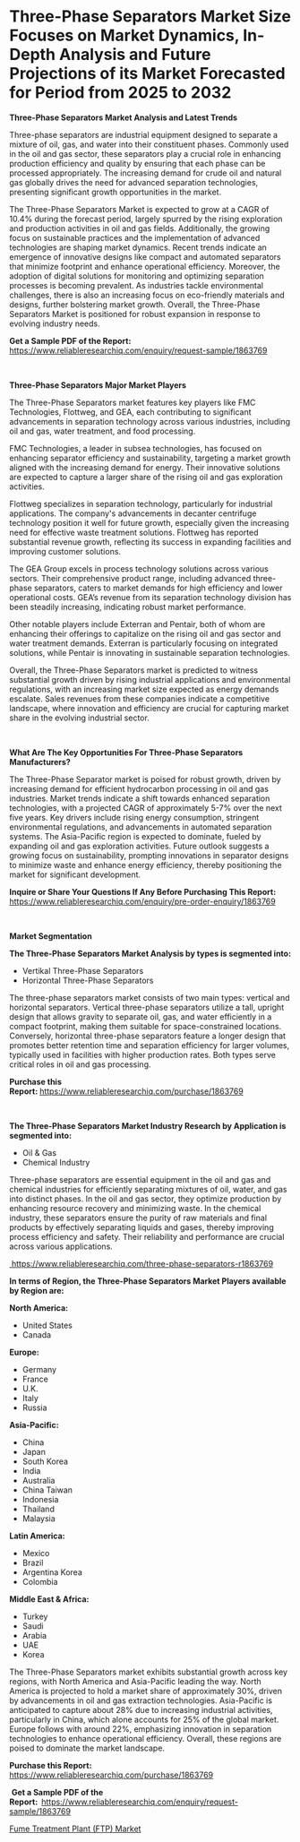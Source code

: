 <p><h1>Three-Phase Separators Market Size Focuses on Market Dynamics, In-Depth Analysis and Future Projections of its Market Forecasted for Period from 2025 to 2032</h1></p><p><strong>Three-Phase Separators Market Analysis and Latest Trends</strong></p>
<p><p>Three-phase separators are industrial equipment designed to separate a mixture of oil, gas, and water into their constituent phases. Commonly used in the oil and gas sector, these separators play a crucial role in enhancing production efficiency and quality by ensuring that each phase can be processed appropriately. The increasing demand for crude oil and natural gas globally drives the need for advanced separation technologies, presenting significant growth opportunities in the market.</p><p>The Three-Phase Separators Market is expected to grow at a CAGR of 10.4% during the forecast period, largely spurred by the rising exploration and production activities in oil and gas fields. Additionally, the growing focus on sustainable practices and the implementation of advanced technologies are shaping market dynamics. Recent trends indicate an emergence of innovative designs like compact and automated separators that minimize footprint and enhance operational efficiency. Moreover, the adoption of digital solutions for monitoring and optimizing separation processes is becoming prevalent. As industries tackle environmental challenges, there is also an increasing focus on eco-friendly materials and designs, further bolstering market growth. Overall, the Three-Phase Separators Market is positioned for robust expansion in response to evolving industry needs.</p></p>
<p><strong>Get a Sample PDF of the Report:&nbsp;</strong> <a href="https://www.reliableresearchiq.com/enquiry/request-sample/1863769?utm_campaign=3136&utm_medium=2&utm_source=Github&utm_content=ia&utm_term=12042025&utm_id=three-phase-separators">https://www.reliableresearchiq.com/enquiry/request-sample/1863769</a></p>
<p>&nbsp;</p>
<p><strong>Three-Phase Separators Major Market Players</strong></p>
<p><p>The Three-Phase Separators market features key players like FMC Technologies, Flottweg, and GEA, each contributing to significant advancements in separation technology across various industries, including oil and gas, water treatment, and food processing.</p><p>FMC Technologies, a leader in subsea technologies, has focused on enhancing separator efficiency and sustainability, targeting a market growth aligned with the increasing demand for energy. Their innovative solutions are expected to capture a larger share of the rising oil and gas exploration activities.</p><p>Flottweg specializes in separation technology, particularly for industrial applications. The company's advancements in decanter centrifuge technology position it well for future growth, especially given the increasing need for effective waste treatment solutions. Flottweg has reported substantial revenue growth, reflecting its success in expanding facilities and improving customer solutions.</p><p>The GEA Group excels in process technology solutions across various sectors. Their comprehensive product range, including advanced three-phase separators, caters to market demands for high efficiency and lower operational costs. GEA’s revenue from its separation technology division has been steadily increasing, indicating robust market performance.</p><p>Other notable players include Exterran and Pentair, both of whom are enhancing their offerings to capitalize on the rising oil and gas sector and water treatment demands. Exterran is particularly focusing on integrated solutions, while Pentair is innovating in sustainable separation technologies.</p><p>Overall, the Three-Phase Separators market is predicted to witness substantial growth driven by rising industrial applications and environmental regulations, with an increasing market size expected as energy demands escalate. Sales revenues from these companies indicate a competitive landscape, where innovation and efficiency are crucial for capturing market share in the evolving industrial sector.</p></p>
<p>&nbsp;</p>
<p><strong>What Are The Key Opportunities For Three-Phase Separators Manufacturers?</strong></p>
<p><p>The Three-Phase Separator market is poised for robust growth, driven by increasing demand for efficient hydrocarbon processing in oil and gas industries. Market trends indicate a shift towards enhanced separation technologies, with a projected CAGR of approximately 5-7% over the next five years. Key drivers include rising energy consumption, stringent environmental regulations, and advancements in automated separation systems. The Asia-Pacific region is expected to dominate, fueled by expanding oil and gas exploration activities. Future outlook suggests a growing focus on sustainability, prompting innovations in separator designs to minimize waste and enhance energy efficiency, thereby positioning the market for significant development.</p></p>
<p><strong>Inquire or Share Your Questions If Any Before Purchasing This Report:</strong> <a href="https://www.reliableresearchiq.com/enquiry/pre-order-enquiry/1863769?utm_campaign=3136&utm_medium=2&utm_source=Github&utm_content=ia&utm_term=12042025&utm_id=three-phase-separators">https://www.reliableresearchiq.com/enquiry/pre-order-enquiry/1863769</a></p>
<p>&nbsp;</p>
<p><strong>Market Segmentation</strong></p>
<p><strong>The Three-Phase Separators Market Analysis by types is segmented into:</strong></p>
<p><ul><li>Vertikal Three-Phase Separators</li><li>Horizontal Three-Phase Separators</li></ul></p>
<p><p>The three-phase separators market consists of two main types: vertical and horizontal separators. Vertical three-phase separators utilize a tall, upright design that allows gravity to separate oil, gas, and water efficiently in a compact footprint, making them suitable for space-constrained locations. Conversely, horizontal three-phase separators feature a longer design that promotes better retention time and separation efficiency for larger volumes, typically used in facilities with higher production rates. Both types serve critical roles in oil and gas processing.</p></p>
<p><strong>Purchase this Report:&nbsp;</strong><a href="https://www.reliableresearchiq.com/purchase/1863769?utm_campaign=3136&utm_medium=2&utm_source=Github&utm_content=ia&utm_term=12042025&utm_id=three-phase-separators">https://www.reliableresearchiq.com/purchase/1863769</a></p>
<p>&nbsp;</p>
<p><strong>The Three-Phase Separators Market Industry Research by Application is segmented into:</strong></p>
<p><ul><li>Oil & Gas</li><li>Chemical Industry</li></ul></p>
<p><p>Three-phase separators are essential equipment in the oil and gas and chemical industries for efficiently separating mixtures of oil, water, and gas into distinct phases. In the oil and gas sector, they optimize production by enhancing resource recovery and minimizing waste. In the chemical industry, these separators ensure the purity of raw materials and final products by effectively separating liquids and gases, thereby improving process efficiency and safety. Their reliability and performance are crucial across various applications.</p></p>
<p><a href="https://www.reliableresearchiq.com/three-phase-separators-r1863769?utm_campaign=3136&utm_medium=2&utm_source=Github&utm_content=ia&utm_term=12042025&utm_id=three-phase-separators">&nbsp;https://www.reliableresearchiq.com/three-phase-separators-r1863769</a></p>
<p><strong>In terms of Region, the Three-Phase Separators Market Players available by Region are:</strong></p>
<p>
    <p> <strong> North America: </strong>
        <ul>
            <li>United States</li>
            <li>Canada</li>
        </ul>
        </p> 
    <p> <strong> Europe: </strong>
        <ul>
            <li>Germany</li>
            <li>France</li>
            <li>U.K.</li>
            <li>Italy</li>
            <li>Russia</li>
        </ul>
        </p> 
    <p> <strong> Asia-Pacific: </strong>
        <ul>
            <li>China</li>
            <li>Japan</li>
            <li>South Korea</li>
            <li>India</li>
            <li>Australia</li>
            <li>China Taiwan</li>
            <li>Indonesia</li>
            <li>Thailand</li>
            <li>Malaysia</li>
        </ul>
        </p> 
    <p> <strong> Latin America: </strong>
        <ul>
            <li>Mexico</li>
            <li>Brazil</li>
            <li>Argentina Korea</li>
            <li>Colombia</li>
        </ul>
        </p> 
    <p> <strong> Middle East & Africa: </strong>
        <ul>
            <li>Turkey</li>
            <li>Saudi</li>
            <li>Arabia</li>
            <li>UAE</li>
            <li>Korea</li>
        </ul>
    </p>
    </p>
<p><p>The Three-Phase Separators market exhibits substantial growth across key regions, with North America and Asia-Pacific leading the way. North America is projected to hold a market share of approximately 30%, driven by advancements in oil and gas extraction technologies. Asia-Pacific is anticipated to capture about 28% due to increasing industrial activities, particularly in China, which alone accounts for 25% of the global market. Europe follows with around 22%, emphasizing innovation in separation technologies to enhance operational efficiency. Overall, these regions are poised to dominate the market landscape.</p></p>
<p><strong>Purchase this Report: </strong><a href="https://www.reliableresearchiq.com/purchase/1863769?utm_campaign=3136&utm_medium=2&utm_source=Github&utm_content=ia&utm_term=12042025&utm_id=three-phase-separators">https://www.reliableresearchiq.com/purchase/1863769</a></p>
<p>&nbsp;<strong>Get a Sample PDF of the Report:&nbsp;&nbsp;</strong><a href="https://www.reliableresearchiq.com/enquiry/request-sample/1863769?utm_campaign=3136&utm_medium=2&utm_source=Github&utm_content=ia&utm_term=12042025&utm_id=three-phase-separators">https://www.reliableresearchiq.com/enquiry/request-sample/1863769</a></p>
<p><strong></strong></p>
<p><p><a href="https://github.com/donkalucine10/Market-Research-Report-List-1/blob/main/fume-treatment-plant-ftp-market.md?utm_campaign=3136&utm_medium=2&utm_source=Github&utm_content=ia&utm_term=12042025&utm_id=three-phase-separators">Fume Treatment Plant (FTP) Market</a></p></p>